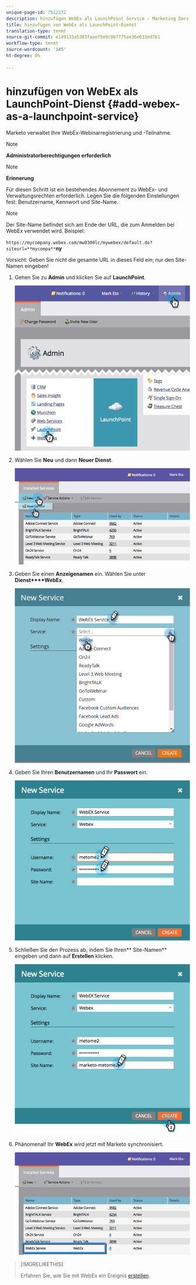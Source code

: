```yaml
---
unique-page-id: 7512272
description: hinzufügen WebEx als LaunchPoint Service - Marketing Docs - Produktdokumentation
title: hinzufügen von WebEx als LaunchPoint-Dienst
translation-type: tm+mt
source-git-commit: e149133a5383faaef5e9c9b7775ae36e633ed7b1
workflow-type: tm+mt
source-wordcount: '145'
ht-degree: 0%

---
```



# hinzufügen von WebEx als LaunchPoint-Dienst {#add-webex-as-a-launchpoint-service}

Marketo verwaltet Ihre WebEx-Webinarregistrierung und -Teilnahme.

>[!NOTE]
>
>**Administratorberechtigungen erforderlich**

>[!NOTE]
>
>**Erinnerung**
>
>Für diesen Schritt ist ein bestehendes Abonnement zu WebEx- und Verwaltungsrechten erforderlich. Legen Sie die folgenden Einstellungen fest: Benutzername, Kennwort und Site-Name.

>[!NOTE]
>
>Der Site-Name befindet sich am Ende der URL, die zum Anmelden bei WebEx verwendet wird. Beispiel:
>
>`https://mycompany.webex.com/mw0300lc/mywebex/default.do?siteurl=**mycompa**`**ny**
>
>Vorsicht: Geben Sie nicht die gesamte URL in dieses Feld ein; nur den Site-Namen eingeben!

1. Gehen Sie zu **Admin** und klicken Sie auf **LaunchPoint**.

   ![](assets/image2015-4-23-11-3a20-3a43.png)

1. Wählen Sie **Neu** und dann **Neuer Dienst**.

   ![](assets/webex-new-service.png)

1. Geben Sie einen **Anzeigenamen** ein. Wählen Sie unter **Dienst****WebEx**.

   ![](assets/new-service-webex.png)

1. Geben Sie Ihren **Benutzernamen** und Ihr **Passwort** ein.

   ![](assets/image2015-4-24-18-3a56-3a56.png)

1. Schließen Sie den Prozess ab, indem Sie Ihren** Site-Namen** eingeben und dann auf **Erstellen** klicken.

   ![](assets/image2015-4-24-18-3a58-3a43.png)

1. Phänomenal! Ihr **WebEx** wird jetzt mit Marketo synchronisiert.

   ![](assets/webex.png)

>[!MORELIKETHIS]
>
>Erfahren Sie, wie Sie mit WebEx ein Ereignis [erstellen](../../../product-docs/demand-generation/events/create-an-event/create-an-event-with-webex.md).

